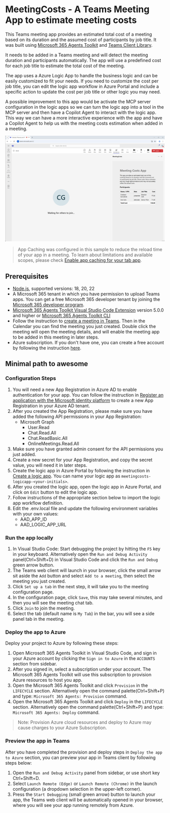 
# MeetingCosts - A Teams Meeting App to estimate meeting costs
This Teams meeting app provides an estimated total cost of a meeting based on its duration and the assumed cost of participants by job title. It was built using [Microsoft 365 Agents Toolkit](https://aka.ms/teams-toolkit) and [Teams Client Library](https://learn.microsoft.com/en-us/javascript/api/overview/msteams-client?view=msteams-client-js-latest).

It needs to be added in a Teams meeting and will detect the meeting duration and participants automatically. The app will use a predefined cost for each job title to estimate the total cost of the meeting.

The app uses a Azure Logic App to handle the business logic and can be easily customized to fit your needs. If you need to customize the cost per job title, you can edit the logic app workflow in Azure Portal and include a specific action to update the cost per job title or other logic you may need.

A possible improvement to this app would be activate the MCP server configuration in the logic apps so we can turn the logic app into a tool in the MCP server and then have a Copilot Agent to interact with the logic app. This way we can have a more interactive experience with the app and have a Copilot Agent to help us with the meeting costs estimation when added in a meeting.

![MeetingCosts app screenshot showing cost estimation UI](images\2025-09-17_14-48.png)

> App Caching was configured in this sample to reduce the reload time of your app in a meeting. To learn about limitations and available scopes, please check [Enable app caching for your tab app](https://aka.ms/teamsfx-app-caching).


## Prerequisites

- [Node.js](https://nodejs.org/), supported versions: 18, 20, 22
- A Microsoft 365 tenant in which you have permission to upload Teams apps. You can get a free Microsoft 365 developer tenant by joining the [Microsoft 365 developer program](https://developer.microsoft.com/en-us/microsoft-365/dev-program).
- [Microsoft 365 Agents Toolkit Visual Studio Code Extension](https://aka.ms/teams-toolkit) version 5.0.0 and higher or [Microsoft 365 Agents Toolkit CLI](https://aka.ms/teams-toolkit-cli)
- Follow the instruction to [create a meeting in Teams](https://support.microsoft.com/en-us/office/create-a-meeting-in-teams-for-personal-and-small-business-use-eb571219-517b-49bf-afe1-4fff091efa85). Then in the Calendar you can find the meeting you just created. Double click the meeting will open the meeting details, and will enable the meeting app to be added in this meeting in later steps.
- Azure subscription. If you don't have one, you can create a free account by following the instruction [here](https://azure.microsoft.com/en-us/free/).

## Minimal path to awesome

### Configuration Steps

1. You will need a new App Registration in Azure AD to enable authentication for your app. You can follow the instruction in [Register an application with the Microsoft identity platform](https://learn.microsoft.com/en-us/azure/active-directory/develop/quickstart-register-app) to create a new App Registration in your Azure AD tenant.
1. After you created the App Registration, please make sure you have added the following API permissions in your App Registration:
    - Microsoft Graph
        - User.Read
        - Chat.Read.All
        - Chat.ReadBasic.All
        - OnlineMeetings.Read.All
1. Make sure you have granted admin consent for the API permissions you just added.
1. Create a new secret for your App Registration, and copy the secret value, you will need it in later steps.
1. Create the logic app in Azure Portal by following the instruction in [Create a logic app](https://learn.microsoft.com/en-us/azure/logic-apps/quickstart-create-first-logic-app-workflow?tabs=consumption). You can name your logic app as `meetingcosts-logicapp-<your-initials>`.
1. After you created the logic app, open the logic app in Azure Portal, and click on `Edit` button to edit the logic app.
1. Follow instructions of the appropriate section below to import the logic app workflow definition.
1. Edit the .env.local file and update the following environment variables with your own values:
    - AAD_APP_ID
    - AAD_LOGIC_APP_URL

### Run the app locally

1. In Visual Studio Code: Start debugging the project by hitting the `F5` key in your keyboard. Alternatively open the `Run and Debug Activity` panel(Ctrl+Shift+D) in Visual Studio Code and click the `Run and Debug` green arrow button.
1. The Teams web client will launch in your browser, click the small arrow sit aside the `Add` button and select `Add to a meeting`, then select the meeting you just created.
1. Click `Set up a tab` in the next step, it will take you to the meeting configuration page.
1. In the configuration page, click `Save`, this may take several minutes, and then you will see the meeting chat tab.
1. Click `Join` to join the meeting.
1. Select the tab (default name is `My Tab`) in the bar, you will see a side panel tab in the meeting.

### Deploy the app to Azure

Deploy your project to Azure by following these steps:

1. Open Microsoft 365 Agents Toolkit in Visual Studio Code, and sign in your Azure account by clicking the `Sign in to Azure` in the `ACCOUNTS` section from sidebar.
1. After you signed in, select a subscription under your account. The Microsoft 365 Agents Toolkit will use this subscription to provision Azure resources to host you app.
1. Open the Microsoft 365 Agents Toolkit and click `Provision` in the `LIFECYCLE` section. Alternatively open the command palette(Ctrl+Shift+P) and type: `Microsoft 365 Agents: Provision` command.
1. Open the Microsoft 365 Agents Toolkit and click `Deploy` in the `LIFECYCLE` section. Alternatively open the command palette(Ctrl+Shift+P) and type: `Microsoft 365 Agents: Deploy` command.

> Note: Provision Azure cloud resources and deploy to Azure may cause charges to your Azure Subscription.

### Preview the app in Teams

After you have completed the provision and deploy steps in `Deploy the app to Azure` section, you can preview your app in Teams client by following steps below:

1. Open the `Run and Debug Activity` panel from sidebar, or use short key Ctrl+Shift+D.
1. Select `Launch Remote (Edge)` or `Launch Remote (Chrome)` in the launch configuration (a dropdown selection in the upper-left corner).
1. Press the `Start Debugging` (small green arrow) button to launch your app, the Teams web client will be automatically opened in your browser, where you will see your app running remotely from Azure.
